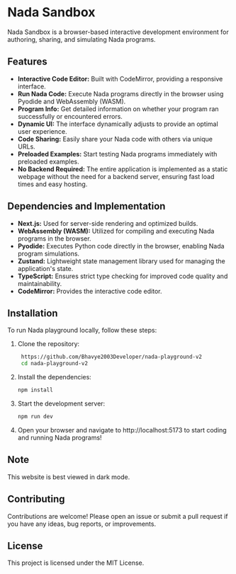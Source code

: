 # Nada Sandbox

Nada Sandbox is a browser-based interactive development environment for authoring, sharing, and simulating Nada programs.

## Features
- **Interactive Code Editor:** Built with CodeMirror, providing a responsive interface.
- **Run Nada Code:** Execute Nada programs directly in the browser using Pyodide and WebAssembly (WASM).
- **Program Info:** Get detailed information on whether your program ran successfully or encountered errors.
- **Dynamic UI:** The interface dynamically adjusts to provide an optimal user experience.
- **Code Sharing:** Easily share your Nada code with others via unique URLs.
- **Preloaded Examples:** Start testing Nada programs immediately with preloaded examples.
- **No Backend Required:** The entire application is implemented as a static webpage without the need for a backend server, ensuring fast load times and easy hosting.

## Dependencies and Implementation
- **Next.js:** Used for server-side rendering and optimized builds.
- **WebAssembly (WASM):** Utilized for compiling and executing Nada programs in the browser.
- **Pyodide:** Executes Python code directly in the browser, enabling Nada program simulations.
- **Zustand:** Lightweight state management library used for managing the application's state.
- **TypeScript:** Ensures strict type checking for improved code quality and maintainability.
- **CodeMirror:** Provides the interactive code editor.

## Installation

To run Nada playground locally, follow these steps:

1. Clone the repository:

   ```bash
    https://github.com/Bhavye2003Developer/nada-playground-v2
    cd nada-playground-v2
   ```

2. Install the dependencies:

    ```bash
    npm install
    ```

3. Start the development server:

    ```bash
    npm run dev
    ```

4. Open your browser and navigate to http://localhost:5173 to start coding and running Nada programs!

## Note

This website is best viewed in dark mode.

## Contributing
Contributions are welcome! Please open an issue or submit a pull request if you have any ideas, bug reports, or improvements.

## License
This project is licensed under the MIT License.
